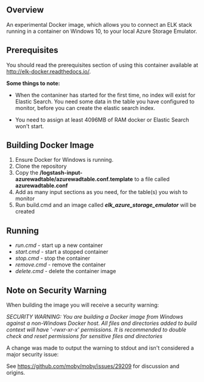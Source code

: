 ## Overview
An experimental Docker image, which allows you to connect an ELK stack running in a container on Windows 10, to your local Azure Storage Emulator.

## Prerequisites
You should read the prerequisites section of using this container available at http://elk-docker.readthedocs.io/.

**Some things to note:**
* When the contaniner has started for the first time, no index will exist for Elastic Search.
  You need some data in the table you have configured to monitor, before you can create the elastic search index.

* You need to assign at least 4096MB of RAM docker or Elastic Search won't start.

## Building Docker Image
1. Ensure Docker for Windows is running.
2. Clone the repository
3. Copy the __/logstash-input-azurewadtable/azurewadtable.conf.template__ to a file called __azurewadtable.conf__
4. Add as many input sections as you need, for the table(s) you wish to monitor
5. Run build.cmd and an image called __*elk_azure_storage_emulator*__ will be created

## Running
* *run.cmd* - start up a new container
* *start.cmd* - start a stopped container
* *stop.cmd* - stop the container
* *remove.cmd* - remove the container
* *delete.cmd* - delete the container image

## Note on Security Warning
When building the image you will receive a security warning:

*SECURITY WARNING: You are building a Docker image from Windows against a non-Windows Docker host. All files and directories added to build context will have '-rwxr-xr-x' permissions. It is recommended to double check and reset permissions for sensitive files and directories*

A change was made to output the warning to stdout and isn't considered a major security issue:

See https://github.com/moby/moby/issues/29209 for discussion and origins.
